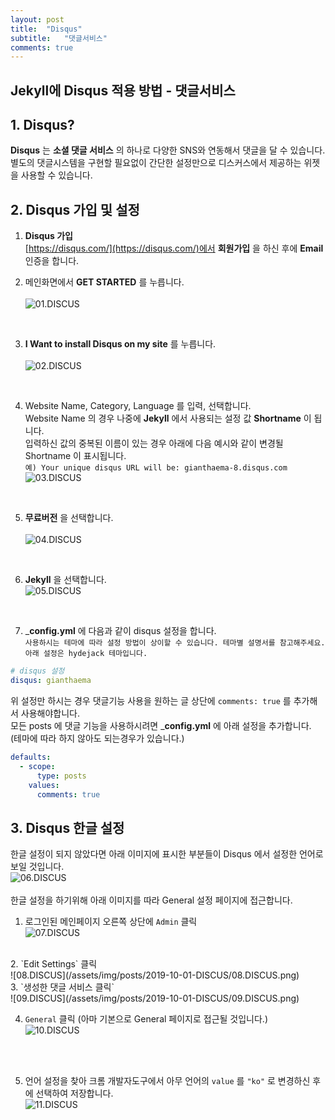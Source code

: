 ```yaml
---
layout: post
title:  "Disqus"
subtitle:   "댓글서비스"
comments: true
---
```


## __Jekyll에 Disqus 적용 방법 - 댓글서비스__

## __1. Disqus?__

__Disqus__ 는 __소셜 댓글 서비스__ 의 하나로 다양한 SNS와 연동해서 댓글을 달 수 있습니다.  
별도의 댓글시스템을 구현할 필요없이 간단한 설정만으로 디스커스에서 제공하는 위젯을 사용할 수 있습니다.


## __2. Disqus 가입 및 설정__

1. __Disqus 가입__  
    [https://disqus.com/](https://disqus.com/)에서 __회원가입__ 을 하신 후에 __Email__ 인증을 합니다.<br>
    
2. 메인화면에서 __GET STARTED__ 를 누릅니다.<br>  
![01.DISCUS](/assets/img/posts/2019-10-01-DISCUS/01.DISCUS.png) 
<br>

3. __I Want to install Disqus on my site__ 를 누릅니다.<br>  
![02.DISCUS](/assets/img/posts/2019-10-01-DISCUS/02.DISCUS.png) 
<br>

4. Website Name, Category, Language 를 입력, 선택합니다.  
   Website Name 의 경우 나중에 __Jekyll__ 에서 사용되는 설정 값 __Shortname__ 이 됩니다.  
   입력하신 값의 중복된 이름이 있는 경우 아래에 다음 예시와 같이 변경될 Shortname 이 표시됩니다.  
   `예) Your unique disqus URL will be: gianthaema-8.disqus.com`<br>
![03.DISCUS](/assets/img/posts/2019-10-01-DISCUS/03.DISCUS.png) 
<br>

5. __무료버전__ 을 선택합니다.<br>  
![04.DISCUS](/assets/img/posts/2019-10-01-DISCUS/04.DISCUS.png) 
<br>

6. __Jekyll__ 을 선택합니다.<br>
![05.DISCUS](/assets/img/posts/2019-10-01-DISCUS/05.DISCUS.png) 
<br>

7. ___config.yml__ 에 다음과 같이 disqus 설정을 합니다.  
`사용하시는 테마에 따라 설정 방법이 상이할 수 있습니다. 테마별 설명서를 참고해주세요. 아래 설정은 hydejack 테마입니다.`
```yaml
# disqus 설정
disqus: gianthaema
```
위 설정만 하시는 경우 댓글기능 사용을 원하는 글 상단에 `comments: true` 를 추가해서 사용해야합니다.  
모든 posts 에 댓글 기능을 사용하시려면 ___config.yml__ 에 아래 설정을 추가합니다.   
(테마에 따라 하지 않아도 되는경우가 있습니다.)
```yaml
defaults:
  - scope:
      type: posts
    values:
      comments: true
```


## __3. Disqus 한글 설정__

한글 설정이 되지 않았다면 아래 이미지에 표시한 부분들이 Disqus 에서 설정한 언어로 보일 것입니다.<br>
![06.DISCUS](/assets/img/posts/2019-10-01-DISCUS/06.DISCUS.png)
<br>
<br>
한글 설정을 하기위해 아래 이미지를 따라 General 설정 페이지에 접근합니다.<br>
1. 로그인된 메인페이지 오른쪽 상단에 `Admin` 클릭<br>
![07.DISCUS](/assets/img/posts/2019-10-01-DISCUS/07.DISCUS.png)
 <br>
2. `Edit Settings` 클릭<br>
![08.DISCUS](/assets/img/posts/2019-10-01-DISCUS/08.DISCUS.png)
<br>
3. `생성한 댓글 서비스 클릭`<br>
![09.DISCUS](/assets/img/posts/2019-10-01-DISCUS/09.DISCUS.png)
<br>

4. `General` 클릭 (아마 기본으로 General 페이지로 접근될 것입니다.)<br>
![10.DISCUS](/assets/img/posts/2019-10-01-DISCUS/10.DISCUS.png)
<br>
<br>

5. 언어 설정을 찾아 크롬 개발자도구에서 아무 언어의 `value` 를 `"ko"` 로 변경하신 후에 선택하여 저장합니다.<br>
![11.DISCUS](/assets/img/posts/2019-10-01-DISCUS/11.DISCUS.png)
<br>






